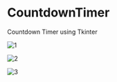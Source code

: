 # CountdownTimer
Countdown Timer using Tkinter



![1](https://user-images.githubusercontent.com/99812803/202383913-7c32eaf1-1238-4dfd-b575-22ac8f10897a.png)


![2](https://user-images.githubusercontent.com/99812803/202383919-3b2b851d-c3fe-47f9-8c89-3c58260bf705.png)


![3](https://user-images.githubusercontent.com/99812803/202383921-9ac4642b-5dfb-4b81-8301-56fd47c023b9.png)
